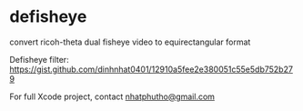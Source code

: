 # defisheye
convert ricoh-theta dual fisheye video to equirectangular format

Defisheye filter:
https://gist.github.com/dinhnhat0401/12910a5fee2e380051c55e5db752b279

For full Xcode project, contact nhatphutho@gmail.com
